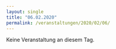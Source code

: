 ```yaml
---
layout: single
title: "06.02.2020"
permalink: /veranstaltungen/2020/02/06/
---
```


Keine Veranstaltung an diesem Tag.
